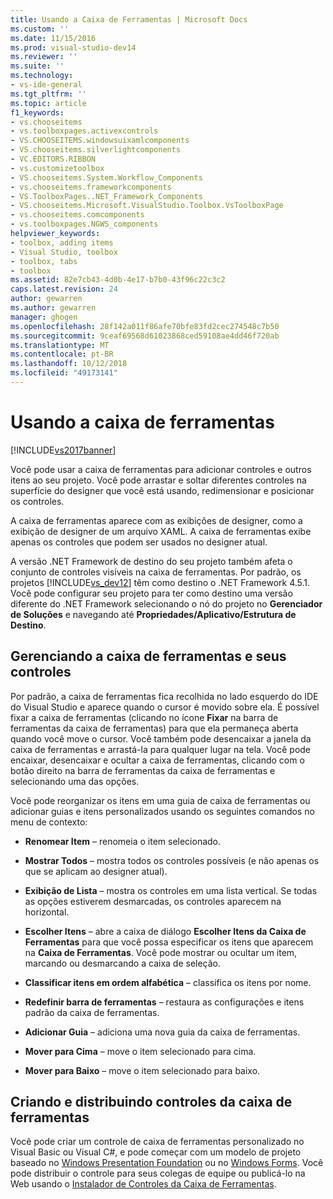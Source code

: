 ```yaml
---
title: Usando a Caixa de Ferramentas | Microsoft Docs
ms.custom: ''
ms.date: 11/15/2016
ms.prod: visual-studio-dev14
ms.reviewer: ''
ms.suite: ''
ms.technology:
- vs-ide-general
ms.tgt_pltfrm: ''
ms.topic: article
f1_keywords:
- vs.chooseitems
- vs.toolboxpages.activexcontrols
- VS.CHOOSEITEMS.windowsuixamlcomponents
- VS.chooseitems.silverlightcomponents
- VC.EDITORS.RIBBON
- vs.customizetoolbox
- VS.chooseitems.System.Workflow_Components
- vs.chooseitems.frameworkcomponents
- VS.ToolboxPages..NET_Framework_Components
- VS.chooseitems.Microsoft.VisualStudio.Toolbox.VsToolboxPage
- vs.chooseitems.comcomponents
- vs.toolboxpages.NGWS_components
helpviewer_keywords:
- toolbox, adding items
- Visual Studio, toolbox
- toolbox, tabs
- toolbox
ms.assetid: 82e7cb43-4d0b-4e17-b7b0-43f96c22c3c2
caps.latest.revision: 24
author: gewarren
ms.author: gewarren
manager: ghogen
ms.openlocfilehash: 28f142a011f86afe70bfe83fd2cec274548c7b50
ms.sourcegitcommit: 9ceaf69568d61023868ced59108ae4dd46f720ab
ms.translationtype: MT
ms.contentlocale: pt-BR
ms.lasthandoff: 10/12/2018
ms.locfileid: "49173141"
---
```

# <a name="using-the-toolbox"></a>Usando a caixa de ferramentas
[!INCLUDE[vs2017banner](../includes/vs2017banner.md)]

Você pode usar a caixa de ferramentas para adicionar controles e outros itens ao seu projeto. Você pode arrastar e soltar diferentes controles na superfície do designer que você está usando, redimensionar e posicionar os controles.  
  
 A caixa de ferramentas aparece com as exibições de designer, como a exibição de designer de um arquivo XAML. A caixa de ferramentas exibe apenas os controles que podem ser usados ​​no designer atual.  
  
 A versão .NET Framework de destino do seu projeto também afeta o conjunto de controles visíveis na caixa de ferramentas. Por padrão, os projetos [!INCLUDE[vs_dev12](../includes/vs-dev12-md.md)] têm como destino o .NET Framework 4.5.1. Você pode configurar seu projeto para ter como destino uma versão diferente do .NET Framework selecionando o nó do projeto no **Gerenciador de Soluções** e navegando até **Propriedades/Aplicativo/Estrutura de Destino**.  
  
## <a name="managing-the-toolbox-and-its-controls"></a>Gerenciando a caixa de ferramentas e seus controles  
 Por padrão, a caixa de ferramentas fica recolhida no lado esquerdo do IDE do Visual Studio e aparece quando o cursor é movido sobre ela. É possível fixar a caixa de ferramentas (clicando no ícone **Fixar** na barra de ferramentas da caixa de ferramentas) para que ela permaneça aberta quando você move o cursor. Você também pode desencaixar a janela da caixa de ferramentas e arrastá-la para qualquer lugar na tela. Você pode encaixar, desencaixar e ocultar a caixa de ferramentas, clicando com o botão direito na barra de ferramentas da caixa de ferramentas e selecionando uma das opções.  
  
 Você pode reorganizar os itens em uma guia de caixa de ferramentas ou adicionar guias e itens personalizados usando os seguintes comandos no menu de contexto:  
  
-   **Renomear Item** – renomeia o item selecionado.  
  
-   **Mostrar Todos** – mostra todos os controles possíveis (e não apenas os que se aplicam ao designer atual).  
  
-   **Exibição de Lista** – mostra os controles em uma lista vertical. Se todas as opções estiverem desmarcadas, os controles aparecem na horizontal.  
  
-   **Escolher Itens** – abre a caixa de diálogo **Escolher Itens da Caixa de Ferramentas** para que você possa especificar os itens que aparecem na **Caixa de Ferramentas**. Você pode mostrar ou ocultar um item, marcando ou desmarcando a caixa de seleção.  
  
-   **Classificar itens em ordem alfabética** – classifica os itens por nome.  
  
-   **Redefinir barra de ferramentas** – restaura as configurações e itens padrão da caixa de ferramentas.  
  
-   **Adicionar Guia** – adiciona uma nova guia da caixa de ferramentas.  
  
-   **Mover para Cima** – move o item selecionado para cima.  
  
-   **Mover para Baixo** – move o item selecionado para baixo.  
  
## <a name="creating-and-distributing-custom-toolbox-controls"></a>Criando e distribuindo controles da caixa de ferramentas  
 Você pode criar um controle de caixa de ferramentas personalizado no Visual Basic ou Visual C#, e pode começar com um modelo de projeto baseado no [Windows Presentation Foundation](../extensibility/creating-a-wpf-toolbox-control.md) ou no [Windows Forms](../misc/how-to-create-a-toolbox-control-that-uses-windows-forms.md). Você pode distribuir o controle para seus colegas de equipe ou publicá-lo na Web usando o [Instalador de Controles da Caixa de Ferramentas](http://download.microsoft.com/download/8/3/6/836657BD-9CCB-4ED4-B9D2-FB769473B284/TCI_whitepaper.docx).



